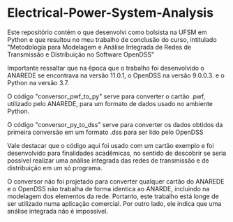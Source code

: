 # Electrical-Power-System-Analysis
Este repositório contém o que desenvolvi como bolsista na UFSM em Python e que resultou no meu trabalho de conclusão do curso, intitulado "Metodologia para Modelagem e Análise Integrada de Redes de Transmissão e Distribuição no Software OpenDSS"

Importante ressaltar que na êpoca que o trabalho foi desenvolvido o ANAREDE se encontrava na versão 11.0.1, o OpenDSS na versão 9.0.0.3. e o Python na versão 3.7.

O código "conversor_pwf_to_py" serve para converter o cartão .pwf, utilizado pelo ANAREDE, para um formato de dados usado no ambiente Python.

O código "conversor_py_to_dss" serve para converter os dados obtidos da primeira conversão em um formato .dss para ser lido pelo OpenDSS

Vale destacar que o código aqui foi usado com um cartão exemplo e foi desenvolvido para finalidades acadêmicas, no sentido de descobrir se seria possível realizar uma análise integrada das redes de transmissão e de distribuição em um só programa. 

O conversor não foi projetado para converter qualquer cartão do ANAREDE e o OpenDSS não trabalha de forma identica ao ANARDE, incluindo na modelagem dos elementos da rede. Portanto, este trabalho está longe de ser utilizado numa aplicação comercial. Por outro lado, ele indica que uma análise integrada não é impossível.
